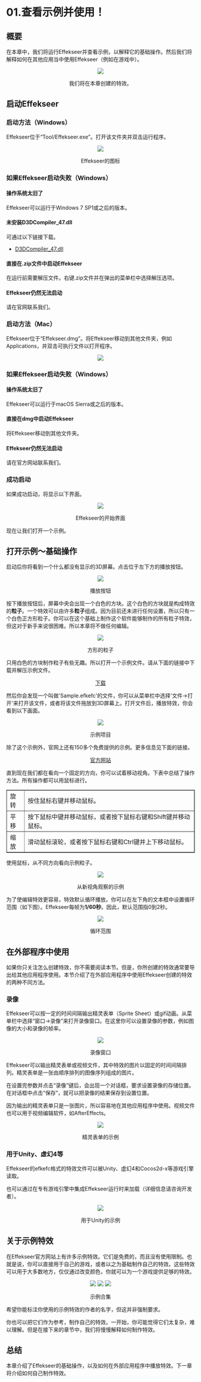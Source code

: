 ﻿# 01.查看示例并使用！

## 概要

在本章中，我们将运行Effekseer并查看示例，以解释它的基础操作。然后我们将解释如何在其他应用当中使用Effekseer（例如在游戏中）。

<div align="center">
<img src="../../img/Tutorial/02_completed.gif">
<p>我们将在本章创建的特效。</p>
</div>

## 启动Effekseer

### 启动方法（Windows）

Effekseer位于“Tool/Effekseer.exe”。打开该文件夹并双击运行程序。

<div align="center">
<img src="../../img/Tutorial/01_icon.png">
<p>
Effekseer的图标
</p>
</div>

### 如果Effekseer启动失败（Windows）

#### 操作系统太旧了

Effekseer可以运行于Windows 7 SP1或之后的版本。

#### 未安装D3DCompiler_47.dll

可通过以下链接下载。

<ul>
<li><a href="https://support.microsoft.com/en-us/help/4020302/the-net-framework-4-7-installation-is-blocked-on-windows-7-windows-ser" target="_top">D3DCompiler_47.dll</a></li>
</ul>

#### 直接在.zip文件中启动Effekseer

在运行前需要解压文件。右键.zip文件并在弹出的菜单栏中选择解压选项。

#### Effekseer仍然无法启动

请在官网联系我们。

### 启动方法（Mac）

Effekseer位于“Effekseer.dmg”。将Effekseer移动到其他文件夹，例如Applications，并双击可执行文件以打开程序。

<div align="center">
<img src="../../img/Tutorial/01_icon_mac.png">
</div>

### 如果Effekseer启动失败（Windows）

#### 操作系统太旧了

Effekseer可以运行于macOS Sierra或之后的版本。

#### 直接在dmg中启动Effekseer

将Effekseer移动到其他文件夹。

#### Effekseer仍然无法启动

请在官方网站联系我们。

### 成功启动

如果成功启动，将显示以下界面。

<div align="center">
<img src="../../img/Tutorial/01_all_en.png">
<p>
Effekseer的开始界面
</p>
</div>

现在让我们打开一个示例。

## 打开示例～基础操作

启动后你将看到一个什么都没有显示的3D屏幕。点击位于左下方的播放按钮。

<div align="center">
<img src="../../img/Tutorial/01_play.png">
<p>
播放按钮
</p>
</div>

按下播放按钮后，屏幕中央会出现一个白色的方块。这个白色的方块就是构成特效的<b>粒子</b>。一个特效可以由许多<b>粒子</b>组成。因为目前还未进行任何设置，所以只有一个白色正方形粒子。你可以在这个基础上制作这个软件能够制作的所有粒子特效，但这对于新手来说很困难。所以本章将不做任何编辑。

<div align="center">
<img src="../../img/Tutorial/01_square.png">
<p>
方形的粒子
</p>
</div>

只用白色的方块制作粒子有些无趣。所以打开一个示例文件。请从下面的链接中下载并解压示例文件。

<div align="center">
<a href = "../../Sample/01_Sample.zip">下载</a>
</div>

然后你会发现一个叫做'Sample.efkefc'的文件，你可以从菜单栏中选择'文件->打开'来打开该文件，或者将该文件拖放到3D屏幕上。打开文件后，播放特效，你会看到以下画面。

<div align="center">
<img src="../../img/Tutorial/01_sample.png">
<p>
示例项目
</p>
</div>

除了这个示例外，官网上还有150多个免费提供的示例。更多信息见下面的链接。

<div align="center">
<a href = "https://effekseer.github.io/jp/contribute.html">官方网站</a>
</div>

直到现在我们都在看向一个固定的方向，你可以试着移动视角。下表中总结了操作方法。所有操作都可以用鼠标进行。

<div align="center">
<table border="1">
<tr>
<td>旋转</td>
<td>按住鼠标右键并移动鼠标。</td>
</tr>
<tr>
<td>平移</td>
<td>按下鼠标中键并移动鼠标，或者按下鼠标右键和Shift键并移动鼠标。</td>
</tr>
<tr>
<td>缩放</td>
<td>滑动鼠标滚轮，或者按下鼠标右键和Ctrl键并上下移动鼠标。</td>
</tr>
</table>
</div>

使用鼠标，从不同方向看向示例粒子。

<div align="center">
<img src="../../img/Tutorial/01_view.png">
<p>
从新视角观察的示例
</p>
</div>

为了使编辑特效更容易，特效默认循环播放。你可以在左下角的文本框中设置循环范围（如下图）。Effekseer每帧为<b>1/60秒</b>。因此，默认范围指0到2秒。

<div align="center">
<img src="../../img/Tutorial/01_time_en.png">
<p>
循环范围
</p>
</div>


## 在外部程序中使用

如果你只关注怎么创建特效，你不需要阅读本节。但是，你所创建的特效通常要导出给其他应用程序使用。本节介绍了在外部应用程序中使用Effekseer创建的特效的两种不同方法。

### 录像

Effekseer可以按一定的时间间隔输出精灵表单（Sprite Sheet）或gif动画。从菜单栏中选择“窗口->录像”来打开录像窗口。在这里你可以设置录像的参数，例如图像的大小和录像的帧率。

<div align="center">
<img src="../../img/Tutorial/01_record_en.png">
<p>
录像窗口
</p>
</div>

Effekseer可以输出精灵表单或视频文件，其中特效的图片以固定的时间间隔排列。精灵表单是一张由顺序排列的图像序列组成的图片。

在设置完参数并点击“录像”键后，会出现一个对话框，要求设置录像的存储位置。在对话框中点击“保存”，就可以把录像的结果保存到设置位置。

因为输出的精灵表单只是一张图片，所以容易地在其他应用程序中使用。视频文件也可以用于视频编辑软件，如AfterEffects。

<div align="center">
<img src="../../img/Tutorial/01_record_sprite.png">
<p>
精灵表单的示例
</p>
</div>

### 用于Unity、虚幻4等

Effekseer的efkefc格式的特效文件可以被Unity、虚幻4和Cocos2d-x等游戏引擎读取。

也可以通过在专有游戏引擎中集成Effekseer运行时来加载（详细信息请咨询开发者）。

<div align="center">
<img src="../../img/Tutorial/01_unity.png">
<p>
用于Unity的示例
</p>
</div>

## 关于示例特效

在Effekseer官方网站上有许多示例特效。它们是免费的，而且没有使用限制。也就是说，你可以直接用于自己的游戏，或者以之为基础制作自己的特效。这些特效可以用于大多数地方，仅仅通过改变颜色，你就可以为一个游戏提供足够的特效。

<div align="center">
<img src="../../img/Tutorial/01_samples_01.gif">
<img src="../../img/Tutorial/01_samples_02.gif">
<img src="../../img/Tutorial/01_samples_03.gif">
<p>
示例合集
</p>
</div>

希望你能标注你使用的示例特效的作者的名字，但这并非强制要求。

你也可以把它们作为参考，制作自己的特效。一开始，你可能觉得它们太复杂，难以理解。但是在接下来的章节中，我们将慢慢解释如何制作特效。

## 总结

本章介绍了Effekseer的基础操作，以及如何在外部应用程序中播放特效。下一章将介绍如何自己制作特效。
